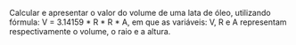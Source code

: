 Calcular e apresentar o valor do volume de uma lata de óleo, utilizando fórmula: V = 3.14159 * R * R * A, em que as variáveis: V, R e A representam respectivamente o volume, o raio e a altura.
